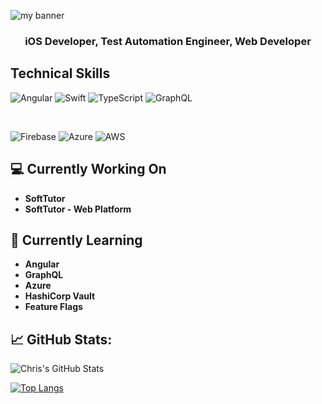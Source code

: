 <p>
<img src="https://user-images.githubusercontent.com/71759981/174655696-0ef583bc-10a6-491d-808e-0d2e3eee6cce.png" alt="my banner">
</p>

<h3 align="center">
  iOS Developer, Test Automation Engineer, Web Developer 
</h3>

## Technical Skills
![Angular](https://img.shields.io/badge/angular-%23DD0031.svg?style=for-the-badge&logo=angular&logoColor=white)
![Swift](https://img.shields.io/badge/swift-F54A2A?style=for-the-badge&logo=swift&logoColor=white)
![TypeScript](https://img.shields.io/badge/typescript-%23007ACC.svg?style=for-the-badge&logo=typescript&logoColor=white)
![GraphQL](https://img.shields.io/badge/-GraphQL-E10098?style=for-the-badge&logo=graphql&logoColor=white)

</br>

![Firebase](https://img.shields.io/badge/Firebase-039BE5?style=for-the-badge&logo=Firebase&logoColor=white)
![Azure](https://img.shields.io/badge/azure-%230072C6.svg?style=for-the-badge&logo=microsoftazure&logoColor=white)
![AWS](https://img.shields.io/badge/AWS-%23FF9900.svg?style=for-the-badge&logo=amazon-aws&logoColor=white)




## 💻 Currently Working On
- **SoftTutor** 
- **SoftTutor - Web Platform**

## 🌱 Currently Learning
- **Angular**
- **GraphQL**
- **Azure**
- **HashiCorp Vault**
- **Feature Flags**

## 📈 GitHub Stats: 
![Chris's GitHub Stats](https://github-readme-stats.vercel.app/api?username=ChrisBakaloff&count_private=true&show_icons=true&theme=dark)

[![Top Langs](https://github-readme-stats.vercel.app/api/top-langs/?username=yushi1007&layout=compact)](https://github.com/ChrisBakaloff)



